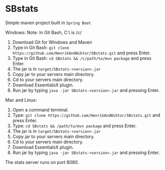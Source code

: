 # SBstats

Simple maven project built in `Spring Boot`

Windows:
Note: In Git Bash, C:\ is /c/

1. Download Git for Windows and Maven
2. Type in Git Bash: `git clone https://github.com/HenrikAndWiktor/SBstats.git` and press Enter.
3. Type in Git Bash: `cd SBstats && /c/path/to/mvn package` and press Enter.
4. The jar is in `target/SBstats-<version>.jar`
5. Copy jar to your servers main directory.
6. Cd to your servers main directory.
7. Download EssentialsX plugin.
8. Run jar by typing `java -jar SBstats-<version>.jar` and pressing Enter.

Mac and Linux:

1. Open a command terminal.
2. Type: `git clone https://github.com/HenrikAndWiktor/SBstats.git` and press Enter.
3. Type: `cd SBstats && /path/to/mvn package` and press Enter.
4. The jar is in `target/SBstats-<version>.jar`
5. Copy jar to your servers main directory.
6. Cd to your servers main directory.
7. Download EssentialsX plugin.
8. Run jar by typing `java -jar SBstats-<version>.jar` and pressing Enter.


The stats server runs on port 8080.